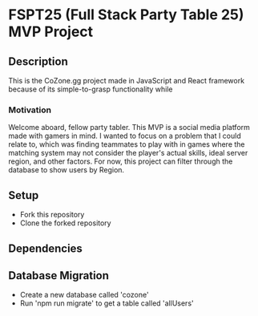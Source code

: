 # FSPT25 (Full Stack Party Table 25) MVP Project

## Description

This is the CoZone.gg project made in JavaScript and React framework because of its simple-to-grasp functionality while 

### Motivation

Welcome aboard, fellow party tabler. This MVP is a social media platform made with gamers in mind.
I wanted to focus on a problem that I could relate to, which was finding teammates to play with in games
where the matching system may not consider the player's actual skills, ideal server region, and other factors.
For now, this project can filter through the database to show users by Region.

## Setup

- Fork this repository
- Clone the forked repository

## Dependencies


## Database Migration

- Create a new database called 'cozone'
- Run 'npm run migrate' to get a table called 'allUsers'